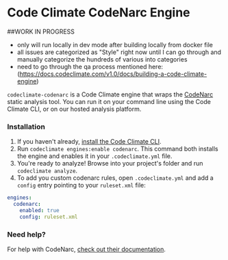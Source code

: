 # Code Climate CodeNarc Engine
##WORK IN PROGRESS

- only will run locally in dev mode after building locally from docker file
- all issues are categorized as "Style" right now until I can go through and manually 
categorize the hundreds of various into categories
- need to go through the qa process mentioned here: (https://docs.codeclimate.com/v1.0/docs/building-a-code-climate-engine)

`codeclimate-codenarc` is a Code Climate engine that wraps the [CodeNarc](https://github.com/CodeNarc/CodeNarc) static analysis tool. You can run it on your command line using the Code Climate CLI, or on our hosted analysis platform.

### Installation

1. If you haven't already, [install the Code Climate CLI](https://github.com/codeclimate/codeclimate).
2. Run `codeclimate engines:enable codenarc`. This command both installs the engine and enables it in your `.codeclimate.yml` file.
3. You're ready to analyze! Browse into your project's folder and run `codeclimate analyze`.
4. To add you custom codenarc rules, open `.codeclimate.yml` and add a `config` entry pointing to your `ruleset.xml` file:
```yml
engines:
  codenarc:
    enabled: true
    config: ruleset.xml
```

### Need help?

For help with CodeNarc, [check out their documentation](http://codenarc.sourceforge.net/codenarc-command-line.html).

[cc-docs-codenarc]: https://docs.codeclimate.com/docs/codenarc
